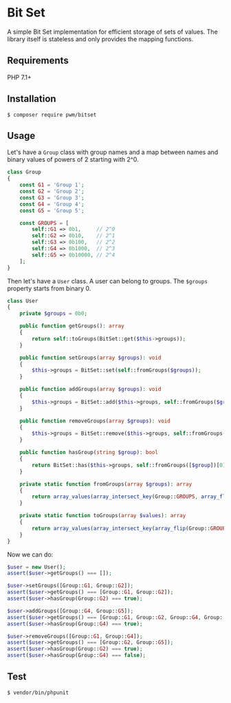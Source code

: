 # Bit Set

A simple Bit Set implementation for efficient storage of sets of values.
The library itself is stateless and only provides the mapping functions.

## Requirements

PHP 7.1+

## Installation

    $ composer require pwm/bitset

## Usage

Let's have a `Group` class with group names and a map between names and binary values of powers of 2 starting with 2^0.

```php
class Group
{
    const G1 = 'Group 1';
    const G2 = 'Group 2';
    const G3 = 'Group 3';
    const G4 = 'Group 4';
    const G5 = 'Group 5';

    const GROUPS = [
        self::G1 => 0b1,     // 2^0
        self::G2 => 0b10,    // 2^1
        self::G3 => 0b100,   // 2^2
        self::G4 => 0b1000,  // 2^3
        self::G5 => 0b10000, // 2^4
    ];
}
```

Then let's have a `User` class. A user can belong to groups. The `$groups` property starts from binary 0.

```php
class User
{
    private $groups = 0b0;

    public function getGroups(): array
    {
        return self::toGroups(BitSet::get($this->groups));
    }

    public function setGroups(array $groups): void
    {
        $this->groups = BitSet::set(self::fromGroups($groups));
    }

    public function addGroups(array $groups): void
    {
        $this->groups = BitSet::add($this->groups, self::fromGroups($groups));
    }

    public function removeGroups(array $groups): void
    {
        $this->groups = BitSet::remove($this->groups, self::fromGroups($groups));
    }

    public function hasGroup(string $group): bool
    {
        return BitSet::has($this->groups, self::fromGroups([$group])[0]);
    }

    private static function fromGroups(array $groups): array
    {
        return array_values(array_intersect_key(Group::GROUPS, array_flip($groups)));
    }

    private static function toGroups(array $values): array
    {
        return array_values(array_intersect_key(array_flip(Group::GROUPS), array_flip($values)));
    }
}
```

Now we can do:

```php
$user = new User();
assert($user->getGroups() === []);

$user->setGroups([Group::G1, Group::G2]);
assert($user->getGroups() === [Group::G1, Group::G2]);
assert($user->hasGroup(Group::G2) === true);

$user->addGroups([Group::G4, Group::G5]);
assert($user->getGroups() === [Group::G1, Group::G2, Group::G4, Group::G5]);
assert($user->hasGroup(Group::G4) === true);

$user->removeGroups([Group::G1, Group::G4]);
assert($user->getGroups() === [Group::G2, Group::G5]);
assert($user->hasGroup(Group::G2) === true);
assert($user->hasGroup(Group::G4) === false);
```

## Test

	$ vendor/bin/phpunit
